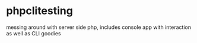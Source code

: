 # phpclitesting
messing around with server side php, includes console app with interaction as well as CLI goodies
